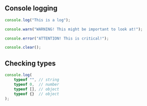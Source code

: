 ## Console logging

```js
console.log("This is a log");
```

```js
console.warn("WARNING! This might be important to look at!");
```

```js
console.error("ATTENTION! This is critical!");
```

```js
console.clear();
```

## Checking types

```js
console.log(
	typeof "", // string
	typeof 0,  // number
	typeof [], // object
	typeof {}  // object
);
```
